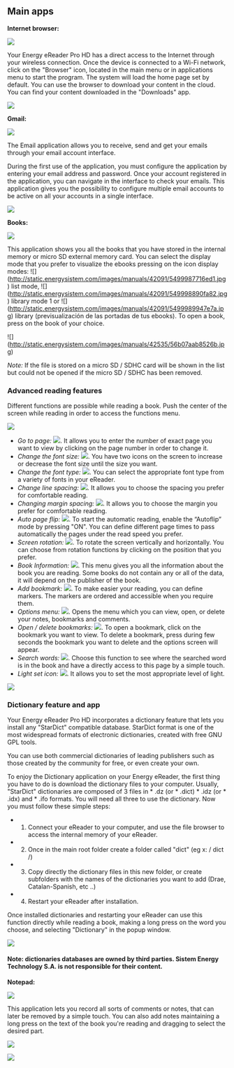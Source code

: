 ## Main apps

**Internet browser:**

![](http://static.energysistem.com/images/manuals/42535/569d0d81e5567.jpg)

Your Energy eReader Pro HD has a direct access to the Internet through your wireless connection. Once the device is connected to a Wi-Fi network, click on the "Browser" icon, located in the main menu or in applications menu to start the program. The system will load the home page set by default. You can use the browser to download your content in the cloud. You can find your content downloaded in the "Downloads" app.

![](http://static.energysistem.com/images/manuals/42535/569d194fe7780.jpg)

**Gmail:**

![](http://static.energysistem.com/images/manuals/42535/56a63a5cde8e2.jpg)

The Email application allows you to receive, send and get your emails through your email account interface.

During the first use of the application, you must configure the application by entering your email address and password. Once your account registered in the application, you can navigate in the interface to check your emails. This application gives you the possibility to configure multiple email accounts to be active on all your accounts in a single interface.

![](http://static.energysistem.com/images/manuals/42091/54999ab245c55.jpg)

**Books:**

![](http://static.energysistem.com/images/manuals/42535/569d0d71c4bd7.jpg)

This application shows you all the books that you have stored in the internal memory or micro SD external memory card.
You can select the display mode that you prefer to visualize the ebooks pressing on the icon display modes: ![] (http://static.energysistem.com/images/manuals/42091/5499987716ed1.jpg) list mode, ![] (http://static.energysistem.com/images/manuals/42091/549998890fa82.jpg) library mode 1 or ![] (http://static.energysistem.com/images/manuals/42091/5499989947e7a.jpg) library (previsualización de las portadas de tus ebooks). To open a book, press on the book of your choice. 

![] (http://static.energysistem.com/images/manuals/42535/56b07aab8526b.jpg)

*Note:* If the file is stored on a micro SD / SDHC card will be shown in the list but could not be opened if the micro SD / SDHC has been removed.

### Advanced reading features

Different functions are possible while reading a book. Push the center of the screen while reading in order to access the functions menu.

![](http://static.energysistem.com/images/manuals/42535/56a6488b920aa.jpg)

-	*Go to page:* ![](http://static.energysistem.com/images/manuals/42535/56a644cce8932.jpg). It allows you to enter the number of exact page you want to view by clicking on the page number in order to change it.
-	*Change the font size:* ![](http://static.energysistem.com/images/manuals/42091/5499689c9e6ef.jpg). You have two icons on the screen to increase or decrease the font size until the size you want.
-	*Change the font type:* ![](http://static.energysistem.com/images/manuals/42091/549968a56ca94.jpg). You can select the appropriate font type from a variety of fonts in your eReader.
-	*Change line spacing:* ![](http://static.energysistem.com/images/manuals/42091/5499684a41714.jpg). It allows you to choose the spacing you prefer for comfortable reading.
-	*Changing margin spacing:* ![](http://static.energysistem.com/images/manuals/42091/549968678806f.jpg). It allows you to choose the margin you prefer for comfortable reading.
-	*Auto page flip:* ![](http://static.energysistem.com/images/manuals/42535/56a649ee7b275.jpg). To start the automatic reading, enable the “Autoflip” mode by pressing "ON". You can define different page times to pass automatically the pages under the read speed you prefer.
-	*Screen rotation:* ![](http://static.energysistem.com/images/manuals/42535/56a64cf449c6b.jpg). To rotate the screen vertically and horizontally. You can choose from rotation functions by clicking on the position that you prefer.
-	*Book Information:* ![](http://static.energysistem.com/images/manuals/42535/56a64dad28cc3.jpg). This menu gives you all the information about the book you are reading. Some books do not contain any or all of the data, it will depend on the publisher of the book.
-	*Add bookmark:* ![](http://static.energysistem.com/images/manuals/42535/56a64e2b8d44a.jpg). To make easier your reading, you can define markers. The markers are ordered and accessible when you require them. 
-	*Options menu:* ![](http://static.energysistem.com/images/manuals/42535/569d161207adb.jpg). Opens the menu which you can view, open, or delete your notes, bookmarks and comments.
-	*Open / delete bookmarks:* ![](http://static.energysistem.com/images/manuals/42535/56a64f8906d54.jpg). To open a bookmark, click on the bookmark you want to view. To delete a bookmark, press during few seconds the bookmark you want to delete and the options screen will appear.
-	*Search words:* ![](http://static.energysistem.com/images/manuals/42535/56a64eaa7b53e.jpg). Choose this function to see where the searched word is in the book and have a directly access to this page by a simple touch. 
-	*Light set icon:* ![](http://static.energysistem.com/images/manuals/42535/569cd0472bd65.jpg). It allows you to set the most appropriate level of light.

![](http://static.energysistem.com/images/manuals/42091/5499a1a73e70e.jpg)

### Dictionary feature and app

Your Energy eReader Pro HD incorporates a dictionary feature that lets you install any "StarDict" compatible database. StarDict format is one of the most widespread formats of electronic dictionaries, created with free GNU GPL tools.

You can use both commercial dictionaries of leading publishers such as those created by the community for free, or even create your own.

To enjoy the Dictionary application on your Energy eReader, the first thing you have to do is download the dictionary files to your computer. Usually, "StarDict" dictionaries are composed of 3 files in * .dz (or * .dict) * .idz (or * .idx) and * .ifo formats. You will need all three to use the dictionary. Now you must follow these simple steps:

- 1) Connect your eReader to your computer, and use the file browser to access the internal memory of your eReader.
- 2) Once in the main root folder create a folder called "dict" (eg x: / dict /)
- 3) Copy directly the dictionary files in this new folder, or create subfolders with the names of the dictionaries you want to add (Drae, Catalan-Spanish, etc ..)
- 4) Restart your eReader after installation.

Once installed dictionaries and restarting your eReader can use this function directly while reading a book, making a long press on the word you choose, and selecting "Dictionary" in the popup window.

![](Http://static.energysistem.com/images/manuals/42535/56af962fc17ff.jpg)

#### Note: dictionaries databases are owned by third parties. Sistem Energy Technology S.A. is not responsible for their content.

**Notepad:**

![](http://static.energysistem.com/images/manuals/42535/56a6503a232ae.jpg)

This application lets you record all sorts of comments or notes, that can later be removed by a simple touch. You can also add notes maintaining a long press on the text of the book you're reading and dragging to select the desired part.

![](http://static.energysistem.com/images/manuals/42091/5499a32f0cc93.jpg)

![](http://static.energysistem.com/images/manuals/42091/5499a33534ae6.jpg)


